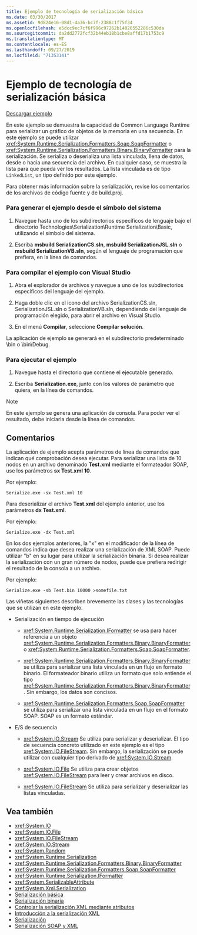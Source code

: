 ```yaml
---
title: Ejemplo de tecnología de serialización básica
ms.date: 03/30/2017
ms.assetid: 9d824e16-08d1-4a36-bc7f-2388c1f75f34
ms.openlocfilehash: e5dcc9ec7cf6f996c97262b14020552286c530da
ms.sourcegitcommit: da2dd2772fcf32b44eb18b1cbe8affd17b1753c9
ms.translationtype: MT
ms.contentlocale: es-ES
ms.lasthandoff: 09/27/2019
ms.locfileid: "71353141"
---
```

# <a name="basic-serialization-technology-sample"></a>Ejemplo de tecnología de serialización básica

[Descargar ejemplo](https://download.microsoft.com/download/4/7/B/47B2164C-E780-4B10-8DE4-2CB5B886E0A6/Technologies/Serialization/Runtime%20Serialization/Basic.zip.exe)

En este ejemplo se demuestra la capacidad de Common Language Runtime para serializar un gráfico de objetos de la memoria en una secuencia. En este ejemplo se puede utilizar <xref:System.Runtime.Serialization.Formatters.Soap.SoapFormatter> o <xref:System.Runtime.Serialization.Formatters.Binary.BinaryFormatter> para la serialización. Se serializa o deserializa una lista vinculada, llena de datos, desde o hacia una secuencia del archivo. En cualquier caso, se muestra la lista para que pueda ver los resultados. La lista vinculada es de tipo `LinkedList`, un tipo definido por este ejemplo.

Para obtener más información sobre la serialización, revise los comentarios de los archivos de código fuente y de build.proj.

### <a name="to-build-the-sample-using-the-command-prompt"></a>Para generar el ejemplo desde el símbolo del sistema

1. Navegue hasta uno de los subdirectorios específicos de lenguaje bajo el directorio Technologies\Serialization\Runtime Serialization\Basic, utilizando el símbolo del sistema.

2. Escriba **msbuild SerializationCS.sln**, **msbuild SerializationJSL.sln** o **msbuild SerializationVB.sln**, según el lenguaje de programación que prefiera, en la línea de comandos.

### <a name="to-build-the-sample-using-visual-studio"></a>Para compilar el ejemplo con Visual Studio

1. Abra el explorador de archivos y navegue a uno de los subdirectorios específicos del lenguaje del ejemplo.

2. Haga doble clic en el icono del archivo SerializationCS.sln, SerializationJSL.sln o SerializationVB.sln, dependiendo del lenguaje de programación elegido, para abrir el archivo en Visual Studio.

3. En el menú **Compilar**, seleccione **Compilar solución**.

 La aplicación de ejemplo se generará en el subdirectorio predeterminado \bin o \bin\Debug.

### <a name="to-run-the-sample"></a>Para ejecutar el ejemplo

1. Navegue hasta el directorio que contiene el ejecutable generado.

2. Escriba **Serialization.exe**, junto con los valores de parámetro que quiera, en la línea de comandos.

  > [!NOTE]
  > En este ejemplo se genera una aplicación de consola. Para poder ver el resultado, debe iniciarla desde la línea de comandos.

## <a name="remarks"></a>Comentarios

La aplicación de ejemplo acepta parámetros de línea de comandos que indican qué comprobación desea ejecutar. Para serializar una lista de 10 nodos en un archivo denominado **Test.xml** mediante el formateador SOAP, use los parámetros **sx Test.xml 10**.

Por ejemplo:

```console
Serialize.exe -sx Test.xml 10
```

Para deserializar el archivo **Test.xml** del ejemplo anterior, use los parámetros **dx Test.xml**.

Por ejemplo:

```console
Serialize.exe -dx Test.xml
```

En los dos ejemplos anteriores, la "x" en el modificador de la línea de comandos indica que desea realizar una serialización de XML SOAP. Puede utilizar "b" en su lugar para utilizar la serialización binaria. Si desea realizar la serialización con un gran número de nodos, puede que prefiera redirigir el resultado de la consola a un archivo.

Por ejemplo:

```console
Serialize.exe -sb Test.bin 10000 >somefile.txt
```

Las viñetas siguientes describen brevemente las clases y las tecnologías que se utilizan en este ejemplo.

- Serialización en tiempo de ejecución

  - <xref:System.Runtime.Serialization.IFormatter> se usa para hacer referencia a un objeto <xref:System.Runtime.Serialization.Formatters.Binary.BinaryFormatter> o <xref:System.Runtime.Serialization.Formatters.Soap.SoapFormatter>.

  - <xref:System.Runtime.Serialization.Formatters.Binary.BinaryFormatter> se utiliza para serializar una lista vinculada en un flujo en formato binario. El formateador binario utiliza un formato que solo entiende el tipo <xref:System.Runtime.Serialization.Formatters.Binary.BinaryFormatter>. Sin embargo, los datos son concisos.

  - <xref:System.Runtime.Serialization.Formatters.Soap.SoapFormatter> se utiliza para serializar una lista vinculada en un flujo en el formato SOAP. SOAP es un formato estándar.

- E/S de secuencia

  - <xref:System.IO.Stream> Se utiliza para serializar y deserializar. El tipo de secuencia concreto utilizado en este ejemplo es el tipo <xref:System.IO.FileStream>. Sin embargo, la serialización se puede utilizar con cualquier tipo derivado de <xref:System.IO.Stream>.

  - <xref:System.IO.File> Se utiliza para crear objetos <xref:System.IO.FileStream> para leer y crear archivos en disco.

  - <xref:System.IO.FileStream> Se utiliza para serializar y deserializar las listas vinculadas.

## <a name="see-also"></a>Vea también

- <xref:System.IO>
- <xref:System.IO.File>
- <xref:System.IO.FileStream>
- <xref:System.IO.Stream>
- <xref:System.Random>
- <xref:System.Runtime.Serialization>
- <xref:System.Runtime.Serialization.Formatters.Binary.BinaryFormatter>
- <xref:System.Runtime.Serialization.Formatters.Soap.SoapFormatter>
- <xref:System.Runtime.Serialization.IFormatter>
- <xref:System.SerializableAttribute>
- <xref:System.Xml.Serialization>
- [Serialización básica](../../../docs/standard/serialization/basic-serialization.md)
- [Serialización binaria](../../../docs/standard/serialization/binary-serialization.md)
- [Controlar la serialización XML mediante atributos](../../../docs/standard/serialization/controlling-xml-serialization-using-attributes.md)
- [Introducción a la serialización XML](../../../docs/standard/serialization/introducing-xml-serialization.md)
- [Serialización](../../../docs/standard/serialization/index.md)
- [Serialización SOAP y XML](../../../docs/standard/serialization/xml-and-soap-serialization.md)
